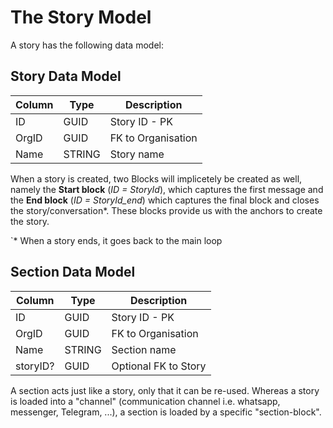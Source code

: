 # The Story Model

A story has the following data model:

**Story Data Model** 
---
| Column  | Type   | Description    |
|---------|--------|----------------|
| ID      | GUID   | Story ID - PK  |
| OrgID   | GUID   | FK to Organisation |
| Name    | STRING | Story name |

When a story is created, two Blocks will implicetely be created as well, namely the **Start block** (*ID = StoryId*), which captures the first message and the **End block** (*ID = StoryId_end*) which captures the final block and closes the story/conversation*. These blocks provide us with the anchors to create the story.

`* When a story ends, it goes back to the main loop 

**Section Data Model** 
---
| Column  | Type   | Description    |
|---------|--------|----------------|
| ID      | GUID   | Story ID - PK  |
| OrgID   | GUID   | FK to Organisation |
| Name    | STRING | Section name |
| storyID?   | GUID   | Optional FK to Story |

A section acts just like a story, only that it can be re-used. Whereas a story is loaded into a "channel" (communication channel i.e. whatsapp, messenger, Telegram, ...), a section is loaded by a specific "section-block".


<!--
The story data model is thus rather simple. However, just as any story book, the story is made out up of different blocks which each capture a sections and sub-sections. It's the interplay of these two which allow us to author (very) large and extensive chat conversations.
-->
